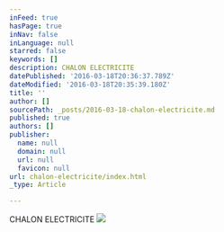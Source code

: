 ```yaml
---
inFeed: true
hasPage: true
inNav: false
inLanguage: null
starred: false
keywords: []
description: CHALON ELECTRICITE
datePublished: '2016-03-18T20:36:37.789Z'
dateModified: '2016-03-18T20:35:39.180Z'
title: ''
author: []
sourcePath: _posts/2016-03-18-chalon-electricite.md
published: true
authors: []
publisher:
  name: null
  domain: null
  url: null
  favicon: null
url: chalon-electricite/index.html
_type: Article

---
```

CHALON ELECTRICITE
![](https://s3-us-west-2.amazonaws.com/the-grid-img/p/f70f4a847e8abc3d3db78bf8f9c6da966b25f934.jpg)